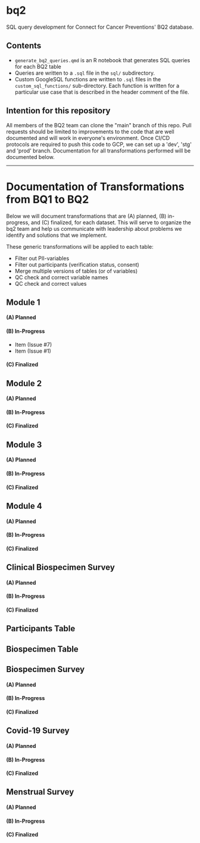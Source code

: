 # bq2

SQL query development for Connect for Cancer Preventions' BQ2 database.

## Contents

-   `generate_bq2_queries.qmd` is an R notebook that generates SQL
    queries for each BQ2 table
-   Queries are written to a `.sql` file in the `sql/` subdirectory.
-   Custom GoogleSQL functions are written to `.sql` files in the
    `custom_sql_functions/` sub-directory. Each function is written for
    a particular use case that is described in the header comment of the
    file.

## Intention for this repository

All members of the BQ2 team can clone the "main" branch of this repo.
Pull requests should be limited to improvements to the code that are
well documented and will work in everyone's environment. Once CI/CD
protocols are required to push this code to GCP, we can set up a 'dev',
'stg' and 'prod' branch. Documentation for all transformations performed 
will be documented below.


--------------------------------------------------------------------
# Documentation of Transformations from BQ1 to BQ2

Below we will document transformations that are (A) planned, (B) in-progress, 
and (C) finalized, for each dataset. This will serve to organize the bq2 team
and help us communicate with leadership about problems we identify and solutions
that we implement.

These generic transformations will be applied to each table:

- Filter out PII-variables
- Filter out participants (verification status, consent)
- Merge multiple versions of tables (or of variables)
- QC check and correct variable names
- QC check and correct values

  
## Module 1

#### (A) Planned

#### (B) In-Progress
- Item (Issue #7)
- Item (Issue #1)

#### (C) Finalized


## Module 2

#### (A) Planned

#### (B) In-Progress

#### (C) Finalized


## Module 3

#### (A) Planned

#### (B) In-Progress

#### (C) Finalized


## Module 4

#### (A) Planned

#### (B) In-Progress

#### (C) Finalized


## Clinical Biospecimen Survey

#### (A) Planned

#### (B) In-Progress

#### (C) Finalized


## Participants Table


## Biospecimen Table


## Biospecimen Survey

#### (A) Planned

#### (B) In-Progress

#### (C) Finalized


## Covid-19 Survey

#### (A) Planned

#### (B) In-Progress

#### (C) Finalized


## Menstrual Survey

#### (A) Planned

#### (B) In-Progress

#### (C) Finalized


